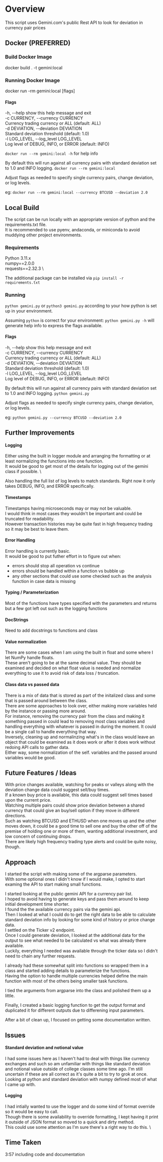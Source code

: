 # Overview
This script uses Gemini.com's public Rest API to look for deviation in currency pair prices

## Docker (PREFERRED)
### Build Docker Image

docker build . -t gemini:local

### Running Docker Image

docker run -rm gemini:local [flags]

#### Flags
-h, --help          show this help message and exit \
-c CURRENCY, --currency CURRENCY \
                    Currency trading currency or ALL (default: ALL) \
-d DEVIATION, --deviation DEVIATION \
                    Standard deviation threshold (default: 1.0) \
 -l LOG_LEVEL, --log_level LOG_LEVEL \
                    Log level of DEBUG, INFO, or ERROR (default: INFO) 

```docker run --rm gemini:local -h``` for help info

By default this will run against all currency pairs with standard deviation set to 1.0 and INFO logging.
```docker run --rm gemini:local```

Adjust flags as needed to specify single currency pairs, change deviation, or log levels.

eg: ```docker run --rm gemini:local --currency BTCUSD --deviation 2.0```

## Local Build
The script can be run locally with an appropriate version of python and the requirements.txt file. \
It is recommended to use pyenv, andaconda, or miniconda to avoid muddying other project environments.

### Requirements
Python 3.11.x \
numpy==2.0.0 \
requests==2.32.3 \

The additional package can be installed via ```pip install -r requirements.txt```

### Running 
```python gemini.py``` or ```python3 gemini.py``` according to your how python is set up in your environment.

Assuming ```python``` is correct for your environment:
```python gemini.py -h``` will generate help info to express the flags available.

#### Flags
-h, --help          show this help message and exit \
-c CURRENCY, --currency CURRENCY \
                    Currency trading currency or ALL (default: ALL) \
-d DEVIATION, --deviation DEVIATION \
                    Standard deviation threshold (default: 1.0) \
 -l LOG_LEVEL, --log_level LOG_LEVEL \
                    Log level of DEBUG, INFO, or ERROR (default: INFO) 

By default this will run against all currency pairs with standard deviation set to 1.0 and INFO logging.
```python gemini.py```

Adjust flags as needed to specify single currency pairs, change deviation, or log levels.

eg: ```python gemini.py --currency BTCUSD --deviation 2.0```


## Further Improvements
#### Logging
Either using the built in logger module and arranging the formatting or at least normalizing the functions into one function. \
It would be good to get most of the details for logging out of the gemini class if possible. \

Also handling the full list of log levels to match standards. Right now it only takes DEBUG, INFO, and ERROR specifically. 

#### Timestamps
Timestamps having microseconds may or may not be valuable. \
I would think in most cases they wouldn't be important and could be truncated for readability. \
However transaction histories may be quite fast in high frequency trading so it may be best to leave them. 

#### Error Handling
Error handling is currently basic. \
It would be good to put futher effort in to figure out when: 
* errors should stop all operation vs continue 
* errors should be handled within a function vs bubble up 
* any other sections that could use some checked such as the analysis function in case data is missing 

#### Typing / Parameterization
Most of the functions have types specified with the parameters and returns but a few got left out such as the logging functions 

#### DocStrings
Need to add docstrings to functions and class

#### Value normalization
There are some cases when I am using the built in float and some where I let NumPy handle floats. \
These aren't going to be at the same decimal value. They should be examined and decided on what float value is needed and normalize everything to use it to avoid risk of data loss / truncation. 

#### Class data vs passed data
There is a mix of data that is stored as part of the initalized class and some that is passed around between the class. \
There are some approaches to look over, either making more variables held by the instance or passing more around. \
For instance, removing the currency pair from the class and making it something passed in could lead to removing most class variables and handling everything with whatever is passed in during the moment. It could be a single call to handle everything that way. \
Inversely, cleaning up and normalinzing what's in the class would leave an object that could be examined as it does work or after it does work without redoing API calls to gather data. \
Either way, some normalization of the self. variables and the passed around variables would be good. 


## Future Features / Ideas
With price changes available, watching for peaks or valleys along with the deviation change data could suggest sell/buy times. \
If a known buy price is available, this data could suggest sell times based upon the current price. \
Watching multiple pairs could show price deviation between a shared currency that could give an buy/sell option if they move in different directions. \
Such as watching BTCUSD and ETHUSD when one moves up and the other moves down, it could be a good time to sell one and buy the other off of the premise of holding one or more of them, wanting additional investment, and low concern of continuing drops. \
There are likely high frequency trading type alerts and could be quite noisy, though. 

## Approach
I started the script with making some of the argparse parameters. \
With some optional ones I didn't know if I would make, I opted to start examing the API to start making small functions. 

I started looking at the public gemini API for a currency pair list. \
I hoped to avoid having to generate keys and pass them around to keep initial development time shorter. \
I found the the available currency pairs via the gemini api. \
Then I looked at what I could do to get the right data to be able to calculate standard deviation info by looking for some kind of history or price change data. \
I settled on the Ticker v2 endpoint. \
Once I could generate deviation, I looked at the additional data for the output to see what needed to be calculated vs what was already there available. \
Luckily, everything I needed was available through the ticker data so I didn't need to chain any further requests. 

I already had these somewhat split into functions so wrapped them in a class and started adding details to parameterize the functions. \
Having the option to handle multiple currencies helped define the main function with most of the others being smaller task functions. 

I tied the arguments from argparse into the class and polished them up a little. 

Finally, I created a basic logging function to get the output format and duplicated it for different outputs due to differening input parameters. 
 
After a bit of clean up, I focused on getting some documentation written. 


## Issues
#### Standard deviation and notional value

I had some issues here as I haven't had to deal with things like currency exchanges and such so am unfamiliar with things like standard deviation and notional value outside of college classes some time ago. I'm still uncertain if these are all correct as it's quite a bit to try to grok at once. \
Looking at python and standard deviation with numpy defined most of what I came up with. 

#### Logging 
I had intially wanted to use the logger and do some kind of format override so it would be easy to call. \
Though there is some availability to override formatting, I kept having it print it outside of JSON format so moved to a quick and dirty method. \
This could use some attention as I'm sure there's a right way to do this. \
## Time Taken
3:57 including code and documentation 
